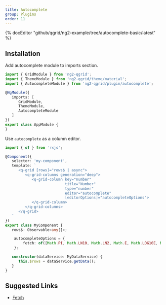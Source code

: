 ```yaml
---
title: Autocomplete
group: Plugins
order: 11
---
```


{% docEditor "github/qgrid/ng2-example/tree/autocomplete-basic/latest" %}

## Installation

Add autocomplete module to imports section.

```typescript
import { GridModule } from 'ng2-qgrid';
import { ThemeModule } from 'ng2-qgrid/theme/material';
import { AutocompleteModule } from 'ng2-qgrid/plugin/autocomplete';

@NgModule({
   imports: [
      GridModule,
      ThemeModule,
      AutocompleteModule
   ]
})
export class AppModule {
}
```

Use `autocomplete` as a column editor.

```typescript
import { of } from 'rxjs';

@Component({
   selector: 'my-component',
   template: `
      <q-grid [rows]="rows$ | async">
         <q-grid-columns generation="deep">
            <q-grid-column key="number"
                           title="Number"
                           type="number"
                           editor="autocomplete"
                           [editorOptions]="autocompleteOptions">
            </q-grid-column>
         </q-grid-columns>
      </q-grid>
   `
})
export class MyComponent {
   rows$: Observable<any[]>;

  	autocompleteOptions = {
		fetch: of([Math.PI, Math.LN10, Math.LN2, Math.E, Math.LOG10E, Math.LOG2E, Math.SQRT1_2])
	};

   constructor(dataService: MyDataService) {
      this.$rows = dataService.getData();
   }
}
```

## Suggested Links

* [Fetch](/reference/fetch.html)